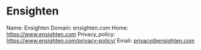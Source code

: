 
# Ensighten

Name: Ensighten
Domain: ensighten.com
Home: https://www.ensighten.com
Privacy_policy: https://www.ensighten.com/privacy-policy/
Email: privacy@ensighten.com
